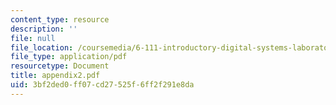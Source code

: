 ```yaml
---
content_type: resource
description: ''
file: null
file_location: /coursemedia/6-111-introductory-digital-systems-laboratory-spring-2006/3bf2ded0ff07cd27525f6ff2f291e8da_appendix2.pdf
file_type: application/pdf
resourcetype: Document
title: appendix2.pdf
uid: 3bf2ded0-ff07-cd27-525f-6ff2f291e8da
---
```

